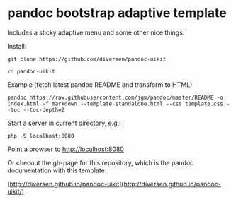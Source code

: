 # pandoc bootstrap adaptive template

Includes a sticky adaptive menu and some other nice things:

Install: 

    git clone https://github.com/diversen/pandoc-uikit

    cd pandoc-uikit

Example (fetch latest pandoc README and transform to HTML)

    pandoc https://raw.githubusercontent.com/jgm/pandoc/master/README -o index.html -f markdown --template standalone.html --css template.css --toc --toc-depth=2

Start a server in current directory, e.g.: 

    php -S localhost:8080

Point a browser to [http://localhost:8080](http://localhost:8080)

Or checout the gh-page for this repository, which is the pandoc documentation with this template: 

[http://diversen.github.io/pandoc-uikit](http://diversen.github.io/pandoc-uikit/)
